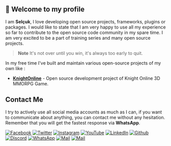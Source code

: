 ## 👋 Welcome to my profile

I am **Selçuk**, I love developing open source projects, frameworks, plugins or packages. I would like to state that I am 
very happy to use all my experience so far to contribute to the open source code community in my spare time. I am very 
excited to be a part of training series and many open source projects.

  > **Note**
  > It's not over until you win, it's always too early to quit.

In my free time I've built and maintain various open-source projects of my own like :

- **[KnightOnline](https://github.com/selcukcukur/KnightOnline)** - Open source development project of Knight Online 3D MMORPG Game.

## Contact Me

I try to actively use all social media accounts as much as I can, if you want to communicate about anything, you can 
contact me without any hesitation. Remember that you will get the fastest response via **WhatsApp**.

[![Facebook](https://img.shields.io/static/v1?message=selcukcukur&style=for-the-badge&logo=facebook&labelColor=1367d4&color=1877F2&logoColor=white&label=%20)](https://facebook.com/selcukcukur)
[![Twitter](https://img.shields.io/static/v1?message=selcukcukur&style=for-the-badge&logo=twitter&labelColor=1886c9&color=1DA1F2&logoColor=white&label=%20)](https://twitter.com/selcukcukur)
[![Instagram](https://img.shields.io/static/v1?message=selcukcukur&style=for-the-badge&logo=instagram&labelColor=ad2491&color=C32AA3&logoColor=white&label=%20)](https://instagram.com/selcukcukur)
[![YouTube](https://img.shields.io/static/v1?message=selcukcukur&style=for-the-badge&logo=youtube&labelColor=b30202&color=FF0000&logoColor=white&label=%20)](https://youtube.com/@selcukcukur)
[![LinkedIn](https://img.shields.io/static/v1?message=selcukcukur&style=for-the-badge&logo=linkedin&labelColor=0856a3&color=0A66C2&logoColor=white&label=%20)](https://linkedin.com/in/selcukcukur)
[![Github](https://img.shields.io/static/v1?message=selcukcukur&style=for-the-badge&logo=github&labelColor=0f0f0f&color=161717&logoColor=white&label=%20)](https://github.com/selcukcukur)
[![Discord](https://img.shields.io/static/v1?message=selcukcukur&style=for-the-badge&logo=discord&labelColor=4f5bdb&color=5865F2&logoColor=white&label=%20)](https://discordapp.com/users/969647700687618088)
[![WhatsApp](https://img.shields.io/static/v1?message=selcukcukur&style=for-the-badge&logo=whatsapp&labelColor=20bd5b&color=25D366&logoColor=white&label=%20)](https://wa.me/905330970697)
[![Mail](https://img.shields.io/static/v1?message=selcukcukur&style=for-the-badge&logo=mail.ru&labelColor=8057de&color=8e60f7&logoColor=white&label=%20)](mailto:selcukcukur@outlook.com.tr)
[![Mail](https://img.shields.io/static/v1?message=selcukcukur&style=for-the-badge&logo=dribbble&labelColor=cc5c33&color=eb6a3b&logoColor=white&label=%20)](https://selcukcukur.com.tr)
